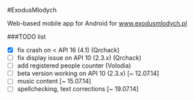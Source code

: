 #ExodusMlodych

Web-based mobile app for Android for www.exodusmlodych.pl

###TODO list
- [x] fix crash on < API 16 (4.1) (Qrchack)
- [ ] fix display issue on API 10 (2.3.x) (Qrchack)
- [ ] add registered people counter (Volodia)
- [ ] beta version working on API 10 (2.3.x) [~ 12.07.14]
- [ ] music content [~ 15.07.14]
- [ ] spellchecking, text corrections [~ 19.07.14]
